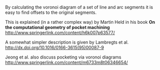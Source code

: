 By calculating the voronoi diagram of a set of line and arc segments it is easy to find offsets to the original segments.

This is explained (in a rather complex way) by Martin Held in his book **On the computational  geometry of pocket machining**
http://www.springerlink.com/content/h6k007p63577/

A somewhat simpler description is given by Lambregts et al.
http://dx.doi.org/10.1016/0166-3615(95)00087-9

Jeong et al. also discuss pocketing via voronoi diagrams
http://www.springerlink.com/content/m6733m8t06346654/
